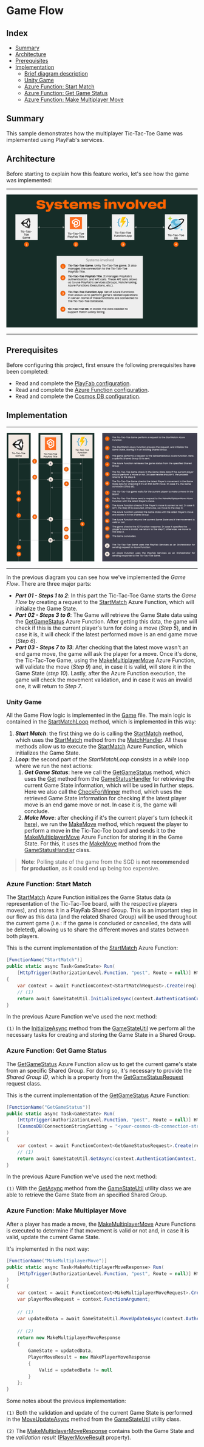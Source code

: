 # Game Flow

## Index

- [Summary][summary]
- [Architecture][architecture]
- [Prerequisites][prerequisites]
- [Implementation][implementation]
  - [Brief diagram description][brief-diagram-description]
  - [Unity Game][unity-game]
  - [Azure Function: Start Match][azure-function-start-match]
  - [Azure Function: Get Game Status][azure-function-get-game-status]
  - [Azure Function: Make Multiplayer Move][azure-function-make-multiplayer-move]

## Summary

This sample demonstrates how the multiplayer Tic-Tac-Toe Game was implemented using PlayFab's services.

## Architecture

Before starting to explain how this feature works, let's see how the game was implemented:

---

![alt-text][architecture-01]

---

## Prerequisites

Before configuring this project, first ensure the following prerequisites have been completed:

- Read and complete the [PlayFab configuration][playfab-config-readme].
- Read and complete the [Azure Function configuration][azure-function-config-readme].
- Read and complete the [Cosmos DB configuration][cosmos-db-config-readme].

## Implementation

---

![alt-text][game-flow-diagram-01]

---

In the previous diagram you can see how we've implemented the *Game Flow*. There are three major parts:

- ***Part 01 - Steps 1 to 2***: In this part the Tic-Tac-Toe Game starts the *Game Flow* by creating a request to the [StartMatch][start-match-azf] Azure Function, which will initialize the Game State.
- ***Part 02 - Steps 3 to 6***: The Game will retrieve the Game State data using the [GetGameStatus][get-game-status-azf] Azure Function. After getting this data, the game will check if this is the current player's turn for doing a move (*Step 5*), and in case it is, it will check if the latest performed move is an end game move (*Step 6*).
- ***Part 03 - Steps 7 to 13***: After checking that the latest move wasn't an end game move, the game will ask the player for a move. Once it's done, the Tic-Tac-Toe Game, using the [MakeMultiplayerMove][make-multiplayer-move-azf] Azure Function, will validate the move (*Step 9*) and, in case it is valid, will store it in the Game State (*step 10*). Lastly, after the Azure Function execution, the game will check the movement validation, and in case it was an invalid one, it will return to *Step 7*.

### Unity Game

All the Game Flow logic is implemented in the [Game][game-class-file] file. The main logic is contained in the [StartMatchLoop][game-class-file-start-match-loop] method, which is implemented in this way:

1. ***Start Match***: the first thing we do is calling the [StartMatch][game-class-file-start-match] method, which uses the [StartMatch][match-handler-start-match] method from the [MatchHandler][match-handler]. All these methods allow us to execute the [StartMatch][start-match-azf] Azure Function, which initializes the Game State.
1. ***Loop***: the second part of the *StartMatchLoop* consists in a *while* loop where we run the next actions:
    1. ***Get Game Status***: here we call the [GetGameStatus][game-class-file-get-game-status] method, which uses the [Get][game-status-handler-get] method from the [GameStatusHandler][game-status-handler] for retrieving the current Game State information, which will be used in further steps. Here we also call the [CheckForWinner][game-class-file-check-for-winner] method, which uses the retrieved Game State information for checking if the latest player move is an end game move or not. In case it is, the game will conclude.
    1. ***Make Move***: after checking if it's the current player's turn (check it [here][game-class-file-my-turn]), we run the [MakeMove][game-class-make-move] method, which request the player to perform a move in the Tic-Tac-Toe board and sends it to the [MakeMultiplayerMove][make-multiplayer-move-azf] Azure Function for storing it in the Game State. For this, it uses the [MakeMove][game-status-handler-make-move] method from the [GameStatusHandler][game-status-handler] class.

> **Note**: Polling state of the game from the SGD is **not recommended for production**, as it could end up being too expensive.

### Azure Function: Start Match

The [StartMatch][start-match-azf] Azure Function initializes the Game Status data (a representation of the Tic-Tac-Toe board, with the respective players moves), and stores it in a PlayFab Shared Group. This is an important step in our flow as this data (and the related Shared Group) will be used throughout the current game (i.e.: if the game is concluded or cancelled, the data will be deleted), allowing us to share the different moves and states between both players.

This is the current implementation of the [StartMatch][start-match-azf] Azure Function:

```csharp
[FunctionName("StartMatch")]
public static async Task<GameState> Run(
    [HttpTrigger(AuthorizationLevel.Function, "post", Route = null)] HttpRequestMessage req)
{
    var context = await FunctionContext<StartMatchRequest>.Create(req);
    // (1)
    return await GameStateUtil.InitializeAsync(context.AuthenticationContext, context.FunctionArgument.SharedGroupId);
}
```

In the previous Azure Function we've used the next method:

`(1)` In the [InitializeAsync][game-state-util-initialize] method from the [GameStateUtil][game-state-util] we perform all the necessary tasks for creating and storing the Game State in a Shared Group.

### Azure Function: Get Game Status

The [GetGameStatus][get-game-status-azf] Azure Function allow us to get the current game's state from an specific Shared Group. For doing so, it's necessary to provide the *Shared Group ID*, which is a property from the [GetGameStatusRequest][get-game-status-request] request class.

This is the current implementation of the [GetGameStatus][get-game-status-azf] Azure Function:

```csharp
[FunctionName("GetGameStatus")]
public static async Task<GameState> Run(
    [HttpTrigger(AuthorizationLevel.Function, "post", Route = null)] HttpRequestMessage req,
    [CosmosDB(ConnectionStringSetting = "<your-cosmos-db-connection-string>")] DocumentClient cosmosDBClient
)
{
    var context = await FunctionContext<GetGameStatusRequest>.Create(req);
    // (1)
    return await GameStateUtil.GetAsync(context.AuthenticationContext, context.FunctionArgument.SharedGroupId);
}
```

In the previous Azure Function we've used the next method:

`(1)` With the [GetAsync][game-state-util-get] method from the [GameStateUtil][game-state-util] utility class we are able to retrieve the Game State from an specified Shared Group.

### Azure Function: Make Multiplayer Move

After a player has made a move, the [MakeMultiplayerMove][make-multiplayer-move-azf] Azure Functions is executed to determine if that movement is valid or not and, in case it is valid, update the current Game State.

It's implemented in the next way:

```csharp
[FunctionName("MakeMultiplayerMove")]
public static async Task<MakeMultiplayerMoveResponse> Run(
    [HttpTrigger(AuthorizationLevel.Function, "post", Route = null)] HttpRequestMessage req
)
{
    var context = await FunctionContext<MakeMultiplayerMoveRequest>.Create(req);
    var playerMoveRequest = context.FunctionArgument;

    // (1)
    var updatedData = await GameStateUtil.MoveUpdateAsync(context.AuthenticationContext, playerMoveRequest.PlayerId, playerMoveRequest.PlayerMove, playerMoveRequest.SharedGroupId);

    // (2)
    return new MakeMultiplayerMoveResponse
    {
        GameState = updatedData,
        PlayerMoveResult = new MakePlayerMoveResponse
        {
            Valid = updatedData != null
        }
    };
}
```

Some notes about the previous implementation:

`(1)` Both the validation and update of the current Game State is performed in the [MoveUpdateAsync][game-state-util-move-update] method from the [GameStateUtil][game-state-util] utility class.

`(2)` The [MakeMultiplayerMoveResponse][make-multiplayer-move-response] contains both the Game State and the *validation result* ([PlayerMoveResult][make-multiplayer-move-response-player-move-result] property).

<!-- IMAGES -->
[architecture-01]: ./document-assets/high-level-architecture.png

[game-flow-diagram-01]: ./document-assets/images/diagrams/game-flow-diagram-01.png

<!-- READMEs -->
[playfab-config-readme]: ./TicTacToe/README.md
[azure-function-config-readme]: ./AzureFunctions/README.md
[cosmos-db-config-readme]: ./AzureFunctions/cosmos-db-configuration.md

<!-- Azure Functions -->
[start-match-azf]: ./AzureFunctions/TicTacToeFunctions/Functions/StartMatch.cs
[get-game-status-azf]: ./AzureFunctions/TicTacToeFunctions/Functions/GetGameStatus.cs
[make-multiplayer-move-azf]: ./AzureFunctions/TicTacToeFunctions/Functions/MakeMultiplayerMove.cs

<!-- Game Class-->
[game-class-file]: ./TicTacToe/Assets/Scripts/Game.cs
[game-class-file-start-match-loop]: ./TicTacToe/Assets/Scripts/Game.cs#L116
[game-class-file-start-match]: ./TicTacToe/Assets/Scripts/Game.cs#L141
[game-class-file-get-game-status]: ./TicTacToe/Assets/Scripts/Game.cs#L90
[game-class-file-my-turn]: ./TicTacToe/Assets/Scripts/Game.cs#L192
[game-class-make-move]: ./TicTacToe/Assets/Scripts/Game.cs#L149
[game-class-file-check-for-winner]: ./TicTacToe/Assets/Scripts/Game.cs#L206

<!-- Handlers -->
[match-handler]: ./TicTacToe/Assets/Scripts/Handlers/MatchHandler.cs
[match-handler-start-match]: ./TicTacToe/Assets/Scripts/Handlers/MatchHandler.cs#L24

[game-status-handler]: ./TicTacToe/Assets/Scripts/Handlers/GameStatusHandler.cs
[game-status-handler-get]: ./TicTacToe/Assets/Scripts/Handlers/GameStatusHandler.cs#L25
[game-status-handler-make-move]: ./TicTacToe/Assets/Scripts/Handlers/GameStatusHandler.cs#L46

<!-- Utils -->
[game-state-util]: ./AzureFunctions/TicTacToeFunctions/Util/GameStateUtil.cs
[game-state-util-initialize]: ./AzureFunctions/TicTacToeFunctions/Util/GameStateUtil.cs#L32
[game-state-util-get]: ./AzureFunctions/TicTacToeFunctions/Util/GameStateUtil.cs#L12
[game-state-util-move-update]: ./AzureFunctions/TicTacToeFunctions/Util/GameStateUtil.cs#L18

<!-- AZF Request and Responses -->
[get-game-status-request]: ./AzureFunctions/TicTacToeFunctions/Models/Requests/GetGameStatusRequest.cs
[make-multiplayer-move-response]: ./AzureFunctions/TicTacToeFunctions/Models/Responses/MakeMultiplayerMoveResponse.cs
[make-multiplayer-move-response-player-move-result]: ./AzureFunctions/TicTacToeFunctions/Models/Responses/MakeMultiplayerMoveResponse.cs#L9

<!-- Index -->
[summary]: #summary
[architecture]: #architecture
[prerequisites]: #prerequisites
[implementation]: #implementation
[brief-diagram-description]: #brief-diagram-description
[unity-game]: #unity-game
[azure-function-start-match]: #azure-function-start-match
[azure-function-get-game-status]: #azure-function-get-game-status
[azure-function-make-multiplayer-move]: #azure-function-make-multiplayer-move
